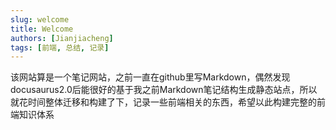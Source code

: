 ```yaml
---
slug: welcome
title: Welcome
authors: [Jianjiacheng]
tags: [前端, 总结, 记录]
---
```


该网站算是一个笔记网站，之前一直在github里写Markdown，偶然发现docusaurus2.0后能很好的基于我之前Markdown笔记结构生成静态站点，所以就花时间整体迁移和构建了下，记录一些前端相关的东西，希望以此构建完整的前端知识体系
